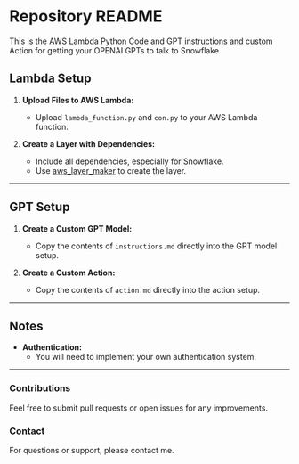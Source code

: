 # Repository README

This is the AWS Lambda Python Code and GPT instructions and custom Action for getting your OPENAI GPTs to talk to Snowflake


## Lambda Setup

1. **Upload Files to AWS Lambda:**

   - Upload `lambda_function.py` and `con.py` to your AWS Lambda function.

2. **Create a Layer with Dependencies:**

   - Include all dependencies, especially for Snowflake.
   - Use [aws_layer_maker](https://github.com/2yan/aws_layer_maker) to create the layer.

---

## GPT Setup

1. **Create a Custom GPT Model:**

   - Copy the contents of `instructions.md` directly into the GPT model setup.

2. **Create a Custom Action:**

   - Copy the contents of `action.md` directly into the action setup.

---

## Notes

- **Authentication:**
  - You will need to implement your own authentication system.

---



### Contributions

Feel free to submit pull requests or open issues for any improvements.

### Contact

For questions or support, please contact me. 
